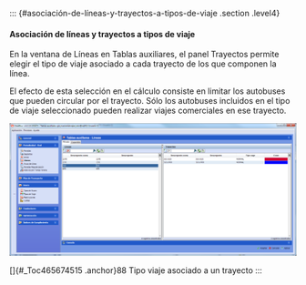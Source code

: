 ::: {#asociación-de-líneas-y-trayectos-a-tipos-de-viaje .section .level4}
#### Asociación de líneas y trayectos a tipos de viaje

En la ventana de Líneas en Tablas auxiliares, el panel Trayectos permite
elegir el tipo de viaje asociado a cada trayecto de los que componen la
línea.

El efecto de esta selección en el cálculo consiste en limitar los
autobuses que pueden circular por el trayecto. Sólo los autobuses
incluidos en el tipo de viaje seleccionado pueden realizar viajes
comerciales en ese trayecto.

![](../media/file123.png)

[]{#_Toc465674515 .anchor}88 Tipo viaje asociado a un trayecto
:::
